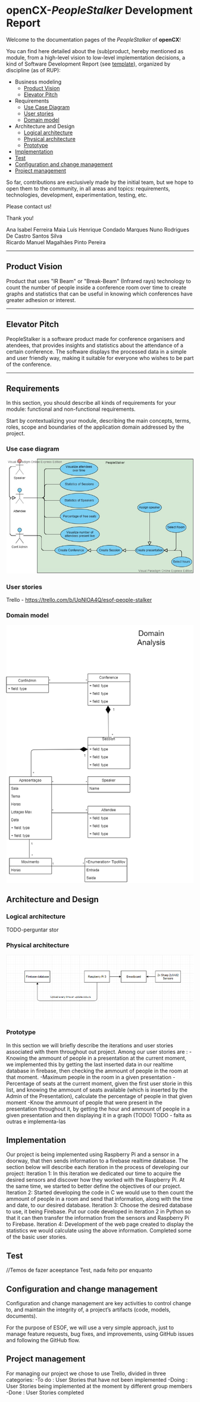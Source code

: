 # openCX-*PeopleStalker* Development Report

Welcome to the documentation pages of the *PeopleStalker* of **openCX**!

You can find here detailed about the (sub)product, hereby mentioned as module, from a high-level vision to low-level implementation decisions, a kind of Software Development Report (see [template](https://github.com/softeng-feup/open-cx/blob/master/docs/templates/Development-Report.md)), organized by discipline (as of RUP):

* Business modeling
  * [Product Vision](#Product-Vision)
  * [Elevator Pitch](#Elevator-Pitch)
* Requirements
  * [Use Case Diagram](#Use-case-diagram)
  * [User stories](#User-stories)
  * [Domain model](#Domain-model)
* Architecture and Design
  * [Logical architecture](#Logical-architecture)
  * [Physical architecture](#Physical-architecture)
  * [Prototype](#Prototype)
* [Implementation](#Implementation)
* [Test](#Test)
* [Configuration and change management](#Configuration-and-change-management)
* [Project management](#Project-management)

So far, contributions are exclusively made by the initial team, but we hope to open them to the community, in all areas and topics: requirements, technologies, development, experimentation, testing, etc.

Please contact us!

Thank you!


 Ana Isabel Ferreira Maia
 Luís Henrique Condado Marques
 Nuno Rodrigues De Castro Santos Silva  
 Ricardo Manuel Magalhães Pinto Pereira  

---

## Product Vision
Product that uses "IR Beam" or "Break-Beam" (Infrared rays) technology to count the number of people inside a conference room over time to create graphs and statistics that can be useful in knowing which conferences have greater adhesion or interest.


---


## Elevator Pitch
PeopleStalker is a software product made for conference organisers and atendees, that provides insights and statistics about the attendance of a certain conference. The software displays the processed data in a simple and user friendly way, making it suitable for everyone who wishes to be part of the conference.


---


## Requirements

In this section, you should describe all kinds of requirements for your module: functional and non-functional requirements.

Start by contextualizing your module, describing the main concepts, terms, roles, scope and boundaries of the application domain addressed by the project.

### Use case diagram

![Use Case](https://github.com/softeng-feup/open-cx-peoplestalker/blob/master/use_cases.jpg)

### User stories

Trello - https://trello.com/b/UpNIOA4Q/esof-people-stalker

### Domain model

![Domain Model UML](https://github.com/softeng-feup/open-cx-peoplestalker/blob/master/domain_analysis.png)


## Architecture and Design
### Logical architecture
TODO-perguntar stor
### Physical architecture
![Physical architecture](https://github.com/softeng-feup/open-cx-peoplestalker/blob/master/physical_architecture.png)

### Prototype
In this section we will briefly describe the iterations and user stories associated with them throughout out project.
Among our user stories are : 
-Knowing the ammount of people in a presentation at the current moment, we implemented this by getting the last inserted data in our realtime database in firebase, then checking the ammount of people in the room at that moment.
-Maximum people in the room in a given presentation
-Percentage of seats at the current moment, given the first user storie in this list, and knowing the ammount of seats available (which is inserted by the Admin of the Presentation), calculate the percentage of people in that given moment
-Know the ammount of people that were present in the presentation throughout it, by getting the hour and ammount of people in a given presentation and then displaying it in a graph (TODO)
TODO - falta as outras e implementa-las


## Implementation
Our project is being implemented using Raspberry Pi and a sensor in a doorway, that then sends information to a firebase realtime database. 
The section below will describe each iteration in the process of developing our project:
Iteration 1: In this iteration we dedicated our time to acquire the desired sensors and discover how they worked with the Raspberry Pi. At the same time, we started to better define the objectives of our project. 
Iteration 2: Started developing the code in C we would use to then count the ammount of people in a room and send that information, along with the time and date, to our desired database.
Iteration 3: Choose the desired database to use, it being Firebase. Put our code developed in iteration 2 in Python so that it can then transfer the information from the sensors and Raspberry Pi to Firebase.
Iteration 4: Development of the web page created to display the statistics we would calculate using the above information. Completed some of the basic user stories.
 

## Test
//Temos de fazer aceeptance Test, nada feito por enquanto

## Configuration and change management
Configuration and change management are key activities to control change to, and maintain the integrity of, a project’s artifacts (code, models, documents).

For the purpose of ESOF, we will use a very simple approach, just to manage feature requests, bug fixes, and improvements, using GitHub issues and following the GitHub flow.



## Project management
For managing our project we chose to use Trello, divided in three categories:
-To do : User Stories that have not been implemented
-Doing : User Stories being implemented at the moment by different group members
-Done : User Stories completed


